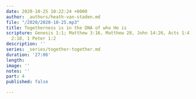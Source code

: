 ```yaml
---
date: 2020-10-25 10:22:24 +0000
author: _authors/heath-van-staden.md
file: "/2020/2020-10-25.mp3"
title: Togetherness is in the DNA of who He is
scripture: Genesis 1:1; Matthew 3:16, Matthew 28, John 14:26, Acts 1:4, Ephesians
  2:18, 1 Peter 1:2
description: ''
series: _series/together-together.md
duration: '27:06'
length: 
image: ''
notes: ''
part: 4
published: false

---
```


